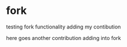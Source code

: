 fork
====

testing fork functionality
adding my contibution

here goes another contribution
adding into fork
